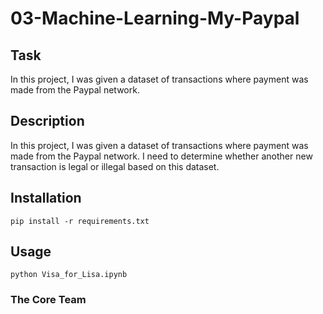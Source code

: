 # 03-Machine-Learning-My-Paypal

## Task
In this project, I was given a dataset of transactions where payment was made from the Paypal network.

## Description
In this project, I was given a dataset of transactions where payment was made from the Paypal network. I need to determine whether another new transaction is legal or illegal based on this dataset.
## Installation
```
pip install -r requirements.txt
```   


## Usage
```
python Visa_for_Lisa.ipynb
```
### The Core Team